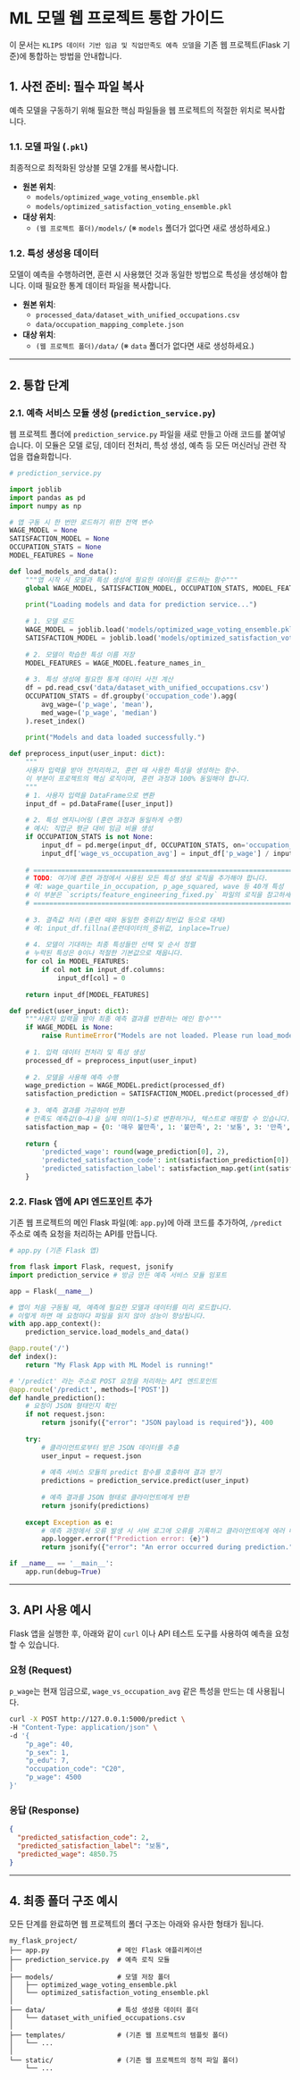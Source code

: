 # ML 모델 웹 프로젝트 통합 가이드

이 문서는 `KLIPS 데이터 기반 임금 및 직업만족도 예측 모델`을 기존 웹 프로젝트(Flask 기준)에 통합하는 방법을 안내합니다.

## 1. 사전 준비: 필수 파일 복사

예측 모델을 구동하기 위해 필요한 핵심 파일들을 웹 프로젝트의 적절한 위치로 복사합니다.

### 1.1. 모델 파일 (`.pkl`)

최종적으로 최적화된 앙상블 모델 2개를 복사합니다.

- **원본 위치**:
  - `models/optimized_wage_voting_ensemble.pkl`
  - `models/optimized_satisfaction_voting_ensemble.pkl`
- **대상 위치**:
  - `(웹 프로젝트 폴더)/models/`
  (※ `models` 폴더가 없다면 새로 생성하세요.)

### 1.2. 특성 생성용 데이터

모델이 예측을 수행하려면, 훈련 시 사용했던 것과 동일한 방법으로 특성을 생성해야 합니다. 이때 필요한 통계 데이터 파일을 복사합니다.

- **원본 위치**:
  - `processed_data/dataset_with_unified_occupations.csv`
  - `data/occupation_mapping_complete.json`
- **대상 위치**:
  - `(웹 프로젝트 폴더)/data/`
  (※ `data` 폴더가 없다면 새로 생성하세요.)

---

## 2. 통합 단계

### 2.1. 예측 서비스 모듈 생성 (`prediction_service.py`)

웹 프로젝트 폴더에 `prediction_service.py` 파일을 새로 만들고 아래 코드를 붙여넣습니다. 이 모듈은 모델 로딩, 데이터 전처리, 특성 생성, 예측 등 모든 머신러닝 관련 작업을 캡슐화합니다.

```python
# prediction_service.py

import joblib
import pandas as pd
import numpy as np

# 앱 구동 시 한 번만 로드하기 위한 전역 변수
WAGE_MODEL = None
SATISFACTION_MODEL = None
OCCUPATION_STATS = None
MODEL_FEATURES = None

def load_models_and_data():
    """앱 시작 시 모델과 특성 생성에 필요한 데이터를 로드하는 함수"""
    global WAGE_MODEL, SATISFACTION_MODEL, OCCUPATION_STATS, MODEL_FEATURES
    
    print("Loading models and data for prediction service...")
    
    # 1. 모델 로드
    WAGE_MODEL = joblib.load('models/optimized_wage_voting_ensemble.pkl')
    SATISFACTION_MODEL = joblib.load('models/optimized_satisfaction_voting_ensemble.pkl')
    
    # 2. 모델이 학습한 특성 이름 저장
    MODEL_FEATURES = WAGE_MODEL.feature_names_in_
    
    # 3. 특성 생성에 필요한 통계 데이터 사전 계산
    df = pd.read_csv('data/dataset_with_unified_occupations.csv')
    OCCUPATION_STATS = df.groupby('occupation_code').agg(
        avg_wage=('p_wage', 'mean'),
        med_wage=('p_wage', 'median')
    ).reset_index()
    
    print("Models and data loaded successfully.")

def preprocess_input(user_input: dict):
    """
    사용자 입력을 받아 전처리하고, 훈련 때 사용한 특성을 생성하는 함수.
    이 부분이 프로젝트의 핵심 로직이며, 훈련 과정과 100% 동일해야 합니다.
    """
    # 1. 사용자 입력을 DataFrame으로 변환
    input_df = pd.DataFrame([user_input])
    
    # 2. 특성 엔지니어링 (훈련 과정과 동일하게 수행)
    # 예시: 직업군 평균 대비 임금 비율 생성
    if OCCUPATION_STATS is not None:
        input_df = pd.merge(input_df, OCCUPATION_STATS, on='occupation_code', how='left')
        input_df['wage_vs_occupation_avg'] = input_df['p_wage'] / input_df['avg_wage']
    
    # =================================================================================
    # TODO: 여기에 훈련 과정에서 사용된 모든 특성 생성 로직을 추가해야 합니다.
    # 예: wage_quartile_in_occupation, p_age_squared, wave 등 40개 특성
    # 이 부분은 `scripts/feature_engineering_fixed.py` 파일의 로직을 참고하세요.
    # =================================================================================
    
    # 3. 결측값 처리 (훈련 때와 동일한 중위값/최빈값 등으로 대체)
    # 예: input_df.fillna(훈련데이터의_중위값, inplace=True)
    
    # 4. 모델이 기대하는 최종 특성들만 선택 및 순서 정렬
    # 누락된 특성은 0이나 적절한 기본값으로 채웁니다.
    for col in MODEL_FEATURES:
        if col not in input_df.columns:
            input_df[col] = 0 
            
    return input_df[MODEL_FEATURES]

def predict(user_input: dict):
    """사용자 입력을 받아 최종 예측 결과를 반환하는 메인 함수"""
    if WAGE_MODEL is None:
        raise RuntimeError("Models are not loaded. Please run load_models_and_data() first.")
        
    # 1. 입력 데이터 전처리 및 특성 생성
    processed_df = preprocess_input(user_input)
    
    # 2. 모델을 사용해 예측 수행
    wage_prediction = WAGE_MODEL.predict(processed_df)
    satisfaction_prediction = SATISFACTION_MODEL.predict(processed_df)
    
    # 3. 예측 결과를 가공하여 반환
    # 만족도 예측값(0~4)을 실제 의미(1~5)로 변환하거나, 텍스트로 매핑할 수 있습니다.
    satisfaction_map = {0: '매우 불만족', 1: '불만족', 2: '보통', 3: '만족', 4: '매우 만족'}
    
    return {
        'predicted_wage': round(wage_prediction[0], 2),
        'predicted_satisfaction_code': int(satisfaction_prediction[0]),
        'predicted_satisfaction_label': satisfaction_map.get(int(satisfaction_prediction[0]), '알 수 없음')
    }
```

### 2.2. Flask 앱에 API 엔드포인트 추가

기존 웹 프로젝트의 메인 Flask 파일(예: `app.py`)에 아래 코드를 추가하여, `/predict` 주소로 예측 요청을 처리하는 API를 만듭니다.

```python
# app.py (기존 Flask 앱)

from flask import Flask, request, jsonify
import prediction_service # 방금 만든 예측 서비스 모듈 임포트

app = Flask(__name__)

# 앱이 처음 구동될 때, 예측에 필요한 모델과 데이터를 미리 로드합니다.
# 이렇게 하면 매 요청마다 파일을 읽지 않아 성능이 향상됩니다.
with app.app_context():
    prediction_service.load_models_and_data()

@app.route('/')
def index():
    return "My Flask App with ML Model is running!"

# '/predict' 라는 주소로 POST 요청을 처리하는 API 엔드포인트
@app.route('/predict', methods=['POST'])
def handle_prediction():
    # 요청이 JSON 형태인지 확인
    if not request.json:
        return jsonify({"error": "JSON payload is required"}), 400
    
    try:
        # 클라이언트로부터 받은 JSON 데이터를 추출
        user_input = request.json
        
        # 예측 서비스 모듈의 predict 함수를 호출하여 결과 받기
        predictions = prediction_service.predict(user_input)
        
        # 예측 결과를 JSON 형태로 클라이언트에게 반환
        return jsonify(predictions)
    
    except Exception as e:
        # 예측 과정에서 오류 발생 시 서버 로그에 오류를 기록하고 클라이언트에게 에러 메시지 전송
        app.logger.error(f"Prediction error: {e}")
        return jsonify({"error": "An error occurred during prediction."}), 500

if __name__ == '__main__':
    app.run(debug=True)
```

---

## 3. API 사용 예시

Flask 앱을 실행한 후, 아래와 같이 `curl` 이나 API 테스트 도구를 사용하여 예측을 요청할 수 있습니다.

### 요청 (Request)

`p_wage`는 현재 임금으로, `wage_vs_occupation_avg` 같은 특성을 만드는 데 사용됩니다.

```bash
curl -X POST http://127.0.0.1:5000/predict \
-H "Content-Type: application/json" \
-d '{
    "p_age": 40,
    "p_sex": 1,
    "p_edu": 7,
    "occupation_code": "C20",
    "p_wage": 4500 
}'
```

### 응답 (Response)

```json
{
  "predicted_satisfaction_code": 2,
  "predicted_satisfaction_label": "보통",
  "predicted_wage": 4850.75
}
```

---

## 4. 최종 폴더 구조 예시

모든 단계를 완료하면 웹 프로젝트의 폴더 구조는 아래와 유사한 형태가 됩니다.

```
my_flask_project/
├── app.py                 # 메인 Flask 애플리케이션
├── prediction_service.py  # 예측 로직 모듈
│
├── models/                # 모델 저장 폴더
│   ├── optimized_wage_voting_ensemble.pkl
│   └── optimized_satisfaction_voting_ensemble.pkl
│
├── data/                  # 특성 생성용 데이터 폴더
│   └── dataset_with_unified_occupations.csv
│
├── templates/             # (기존 웹 프로젝트의 템플릿 폴더)
│   └── ...
│
└── static/                # (기존 웹 프로젝트의 정적 파일 폴더)
    └── ...
```
